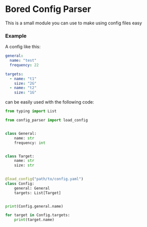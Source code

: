 # Bored Config Parser

This is a small module you can use to make using config files easy

### Example

A config like this:
```yaml
general:
  name: "test"
  frequency: 22

targets:
  - name: "t1"
    size: "2G"
  - name: "t2"
    size: "1G"
```

can be easily used with the following code:
```python
from typing import List

from config_parser import load_config


class General:
    name: str
    frequency: int


class Target:
    name: str
    size: str

    
@load_config("path/to/config.yaml")
class Config:
    general: General
    targets: List[Target]


print(Config.general.name)

for target in Config.targets:
    print(target.name)
```
